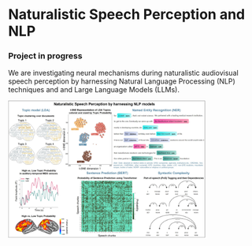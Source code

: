 # Naturalistic Speech Perception and NLP
### Project in progress
We are investigating neural mechanisms during naturalistic audiovisual speech perception by harnessing Natural Language Processing (NLP) techniques and and Large Language Models (LLMs). <br>

<img src="images/speech_nlp.jpg" alt="pilot result" width="80%">
